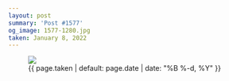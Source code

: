 ```yaml
---
layout: post
summary: 'Post #1577'
og_image: 1577-1280.jpg
taken: January 8, 2022
---
```


<figure class="post">
<img sizes="(min-width: 700px) 50vw, calc(100vw - 2rem)" src="{{ site.assets_url }}/1577-640.jpg" srcset="{{ site.assets_url }}/1577-320.jpg 320w, {{ site.assets_url }}/1577-640.jpg 640w, {{ site.assets_url }}/1577-960.jpg 960w, {{ site.assets_url }}/1577-1280.jpg 1280w"/>
<figcaption>
<time>{{ page.taken | default: page.date | date: "%B %-d, %Y" }}</time>
</figcaption>
</figure>
